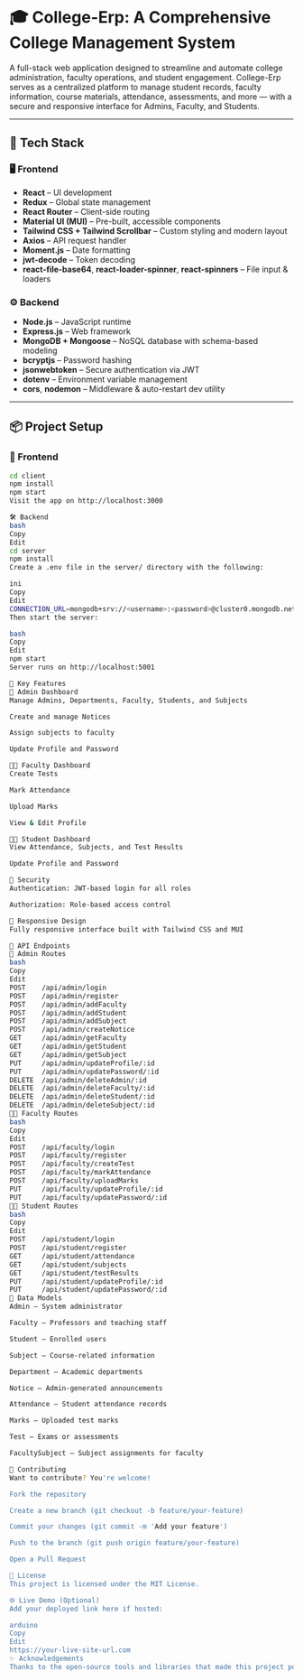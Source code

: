 # 🎓 College-Erp: A Comprehensive College Management System

A full-stack web application designed to streamline and automate college administration, faculty operations, and student engagement. College-Erp serves as a centralized platform to manage student records, faculty information, course materials, attendance, assessments, and more — with a secure and responsive interface for Admins, Faculty, and Students.

---

## 🚀 Tech Stack

### 🖥️ Frontend

- **React** – UI development
- **Redux** – Global state management
- **React Router** – Client-side routing
- **Material UI (MUI)** – Pre-built, accessible components
- **Tailwind CSS + Tailwind Scrollbar** – Custom styling and modern layout
- **Axios** – API request handler
- **Moment.js** – Date formatting
- **jwt-decode** – Token decoding
- **react-file-base64**, **react-loader-spinner**, **react-spinners** – File input & loaders

### ⚙️ Backend

- **Node.js** – JavaScript runtime
- **Express.js** – Web framework
- **MongoDB + Mongoose** – NoSQL database with schema-based modeling
- **bcryptjs** – Password hashing
- **jsonwebtoken** – Secure authentication via JWT
- **dotenv** – Environment variable management
- **cors**, **nodemon** – Middleware & auto-restart dev utility

---

## 📦 Project Setup

### 🔧 Frontend

```bash
cd client
npm install
npm start
Visit the app on http://localhost:3000

🛠️ Backend
bash
Copy
Edit
cd server
npm install
Create a .env file in the server/ directory with the following:

ini
Copy
Edit
CONNECTION_URL=mongodb+srv://<username>:<password>@cluster0.mongodb.net/your-db
Then start the server:

bash
Copy
Edit
npm start
Server runs on http://localhost:5001

🧩 Key Features
👑 Admin Dashboard
Manage Admins, Departments, Faculty, Students, and Subjects

Create and manage Notices

Assign subjects to faculty

Update Profile and Password

👨‍🏫 Faculty Dashboard
Create Tests

Mark Attendance

Upload Marks

View & Edit Profile

👨‍🎓 Student Dashboard
View Attendance, Subjects, and Test Results

Update Profile and Password

🔐 Security
Authentication: JWT-based login for all roles

Authorization: Role-based access control

📱 Responsive Design
Fully responsive interface built with Tailwind CSS and MUI

🔌 API Endpoints
👑 Admin Routes
bash
Copy
Edit
POST    /api/admin/login
POST    /api/admin/register
POST    /api/admin/addFaculty
POST    /api/admin/addStudent
POST    /api/admin/addSubject
POST    /api/admin/createNotice
GET     /api/admin/getFaculty
GET     /api/admin/getStudent
GET     /api/admin/getSubject
PUT     /api/admin/updateProfile/:id
PUT     /api/admin/updatePassword/:id
DELETE  /api/admin/deleteAdmin/:id
DELETE  /api/admin/deleteFaculty/:id
DELETE  /api/admin/deleteStudent/:id
DELETE  /api/admin/deleteSubject/:id
👨‍🏫 Faculty Routes
bash
Copy
Edit
POST    /api/faculty/login
POST    /api/faculty/register
POST    /api/faculty/createTest
POST    /api/faculty/markAttendance
POST    /api/faculty/uploadMarks
PUT     /api/faculty/updateProfile/:id
PUT     /api/faculty/updatePassword/:id
👨‍🎓 Student Routes
bash
Copy
Edit
POST    /api/student/login
POST    /api/student/register
GET     /api/student/attendance
GET     /api/student/subjects
GET     /api/student/testResults
PUT     /api/student/updateProfile/:id
PUT     /api/student/updatePassword/:id
🧠 Data Models
Admin – System administrator

Faculty – Professors and teaching staff

Student – Enrolled users

Subject – Course-related information

Department – Academic departments

Notice – Admin-generated announcements

Attendance – Student attendance records

Marks – Uploaded test marks

Test – Exams or assessments

FacultySubject – Subject assignments for faculty

🤝 Contributing
Want to contribute? You're welcome!

Fork the repository

Create a new branch (git checkout -b feature/your-feature)

Commit your changes (git commit -m 'Add your feature')

Push to the branch (git push origin feature/your-feature)

Open a Pull Request

📄 License
This project is licensed under the MIT License.

🌐 Live Demo (Optional)
Add your deployed link here if hosted:

arduino
Copy
Edit
https://your-live-site-url.com
✨ Acknowledgements
Thanks to the open-source tools and libraries that made this project possible.

